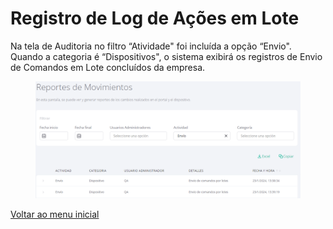 # Registro de Log de Ações em Lote

Na tela de Auditoria no filtro “Atividade" foi incluída a opção “Envio". Quando a categoria é “Dispositivos", o sistema exibirá os registros de Envio de Comandos em Lote concluídos da empresa. &#x20;

<figure><img src="../../.gitbook/assets/image (52).png" alt=""><figcaption></figcaption></figure>

[Voltar ao menu inicial](../release-notes-less-than-nomeproduto-greater-than-v7.0.0.md)
